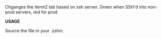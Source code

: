Chganges the iterm2 tab based on ssh server. Green when SSH'd into non-prod servers, red for prod


**USAGE**

Source the file in your .zshrc

